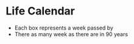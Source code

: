 # Life Calendar
- Each box represents a week passed by
- There as many week as there are in 90 years
